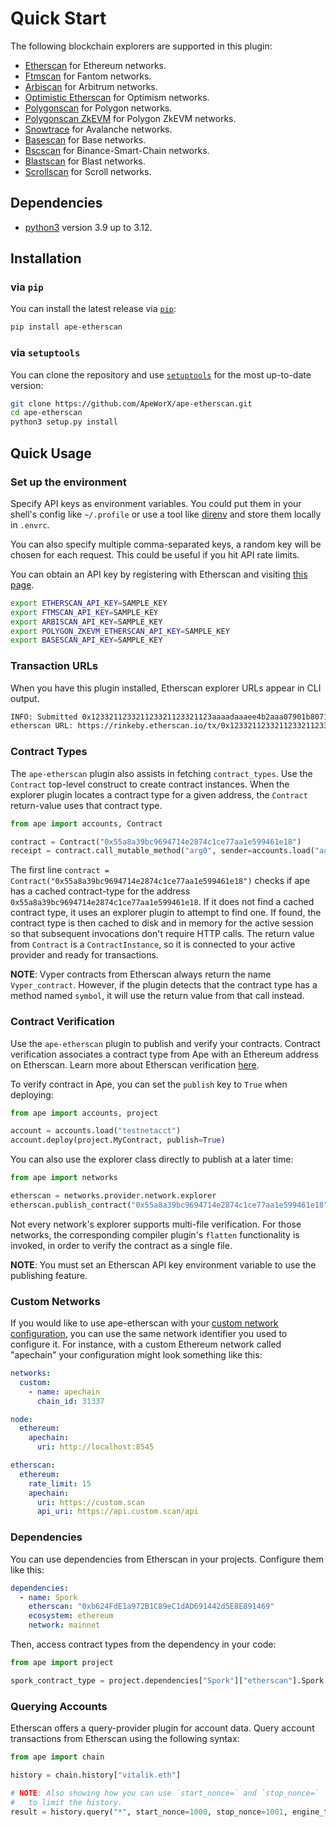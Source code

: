 # Quick Start

The following blockchain explorers are supported in this plugin:

- [Etherscan](https://etherscan.io/) for Ethereum networks.
- [Ftmscan](https://ftmscan.com) for Fantom networks.
- [Arbiscan](https://arbiscan.io) for Arbitrum networks.
- [Optimistic Etherscan](https://optimistic.etherscan.io) for Optimism networks.
- [Polygonscan](https://polygonscan.com) for Polygon networks.
- [Polygonscan ZkEVM](https://zkevm.polygonscan.com) for Polygon ZkEVM networks.
- [Snowtrace](https://snowtrace.io) for Avalanche networks.
- [Basescan](https://basescan.org) for Base networks.
- [Bscscan](https://bscscan.com) for Binance-Smart-Chain networks.
- [Blastscan](https://blastscan.io) for Blast networks.
- [Scrollscan](https://scrollscan.com) for Scroll networks.

## Dependencies

- [python3](https://www.python.org/downloads) version 3.9 up to 3.12.

## Installation

### via `pip`

You can install the latest release via [`pip`](https://pypi.org/project/pip/):

```bash
pip install ape-etherscan
```

### via `setuptools`

You can clone the repository and use [`setuptools`](https://github.com/pypa/setuptools) for the most up-to-date version:

```bash
git clone https://github.com/ApeWorX/ape-etherscan.git
cd ape-etherscan
python3 setup.py install
```

## Quick Usage

### Set up the environment

Specify API keys as environment variables. You could put them in your shell's config like `~/.profile`
or use a tool like [direnv](https://direnv.net/) and store them locally in `.envrc`.

You can also specify multiple comma-separated keys, a random key will be chosen for each request.
This could be useful if you hit API rate limits.

You can obtain an API key by registering with Etherscan and visiting [this page](https://etherscan.io/myapikey).

```bash
export ETHERSCAN_API_KEY=SAMPLE_KEY
export FTMSCAN_API_KEY=SAMPLE_KEY
export ARBISCAN_API_KEY=SAMPLE_KEY
export POLYGON_ZKEVM_ETHERSCAN_API_KEY=SAMPLE_KEY
export BASESCAN_API_KEY=SAMPLE_KEY
```

### Transaction URLs

When you have this plugin installed, Etherscan explorer URLs appear in CLI output.

```bash
INFO: Submitted 0x123321123321123321123321123aaaadaaaee4b2aaa07901b80716cc357a9646
etherscan URL: https://rinkeby.etherscan.io/tx/0x123321123321123321123321123aaaadaaaee4b2aaa07901b80716cc357a9646
```

### Contract Types

The `ape-etherscan` plugin also assists in fetching `contract_types`.
Use the `Contract` top-level construct to create contract instances.
When the explorer plugin locates a contract type for a given address, the `Contract` return-value uses that contract type.

```python
from ape import accounts, Contract

contract = Contract("0x55a8a39bc9694714e2874c1ce77aa1e599461e18")
receipt = contract.call_mutable_method("arg0", sender=accounts.load("acct"))
```

The first line `contract = Contract("0x55a8a39bc9694714e2874c1ce77aa1e599461e18")` checks if ape has a cached contract-type for the address `0x55a8a39bc9694714e2874c1ce77aa1e599461e18`.
If it does not find a cached contract type, it uses an explorer plugin to attempt to find one.
If found, the contract type is then cached to disk and in memory for the active session so that subsequent invocations don't require HTTP calls.
The return value from `Contract` is a `ContractInstance`, so it is connected to your active provider and ready for transactions.

**NOTE**: Vyper contracts from Etherscan always return the name `Vyper_contract`.
However, if the plugin detects that the contract type has a method named `symbol`, it will use the return value from that call instead.

### Contract Verification

Use the `ape-etherscan` plugin to publish and verify your contracts.
Contract verification associates a contract type from Ape with an Ethereum address on Etherscan.
Learn more about Etherscan verification [here](https://info.etherscan.com/types-of-contract-verification/).

To verify contract in Ape, you can set the `publish` key to `True` when deploying:

```python
from ape import accounts, project

account = accounts.load("testnetacct")
account.deploy(project.MyContract, publish=True)
```

You can also use the explorer class directly to publish at a later time:

```python
from ape import networks

etherscan = networks.provider.network.explorer
etherscan.publish_contract("0x55a8a39bc9694714e2874c1ce77aa1e599461e18")
```

Not every network's explorer supports multi-file verification.
For those networks, the corresponding compiler plugin's `flatten` functionality is invoked, in order to verify the contract as a single file.

**NOTE**: You must set an Etherscan API key environment variable to use the publishing feature.

### Custom Networks

If you would like to use ape-etherscan with your [custom network configuration](https://docs.apeworx.io/ape/stable/userguides/networks.html#custom-network-connection), you can use the same network identifier you used to configure it.
For instance, with a custom Ethereum network called "apechain" your configuration might look something like this:

```yaml
networks:
  custom:
    - name: apechain
      chain_id: 31337

node:
  ethereum:
    apechain:
      uri: http://localhost:8545

etherscan:
  ethereum:
    rate_limit: 15
    apechain:
      uri: https://custom.scan
      api_uri: https://api.custom.scan/api
```

### Dependencies

You can use dependencies from Etherscan in your projects.
Configure them like this:

```yaml
dependencies:
  - name: Spork
    etherscan: "0xb624FdE1a972B1C89eC1dAD691442d5E8E891469"
    ecosystem: ethereum
    network: mainnet
```

Then, access contract types from the dependency in your code:

```python
from ape import project

spork_contract_type = project.dependencies["Spork"]["etherscan"].Spork
```

### Querying Accounts

Etherscan offers a query-provider plugin for account data.
Query account transactions from Etherscan using the following syntax:

```python
from ape import chain

history = chain.history["vitalik.eth"]

# NOTE: Also showing how you can use `start_nonce=` and `stop_nonce=`
#   to limit the history.
result = history.query("*", start_nonce=1000, stop_nonce=1001, engine_to_use="etherscan")
```
